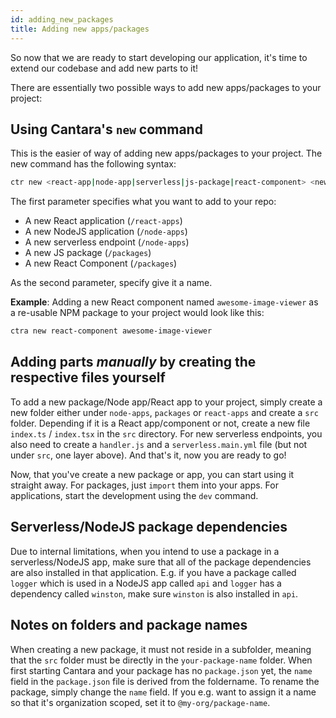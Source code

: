 ```yaml
---
id: adding_new_packages
title: Adding new apps/packages
---
```


So now that we are ready to start developing our application, it's time to extend our codebase and add new parts to it!

There are essentially two possible ways to add new apps/packages to your project:

## Using Cantara's `new` command

This is the easier of way of adding new apps/packages to your project. The new command has the following syntax:

```bash
ctr new <react-app|node-app|serverless|js-package|react-component> <new-name>
```

The first parameter specifies what you want to add to your repo:

- A new React application (`/react-apps`)
- A new NodeJS application (`/node-apps`)
- A new serverless endpoint (`/node-apps`)
- A new JS package (`/packages`)
- A new React Component (`/packages`)

As the second parameter, specify give it a name.

**Example**: Adding a new React component named `awesome-image-viewer` as a re-usable NPM package to your project would look like this:

```bash
ctra new react-component awesome-image-viewer
```

## Adding parts _manually_ by creating the respective files yourself

To add a new package/Node app/React app to your project, simply create a new folder either under `node-apps`, `packages` or `react-apps` and create a `src` folder. Depending if it is a React app/component or not, create a new file `index.ts` / `index.tsx` in the `src` directory. For new serverless endpoints, you also need to create a `handler.js` and a `serverless.main.yml` file (but not under `src`, one layer above). And that's it, now you are ready to go!

Now, that you've create a new package or app, you can start using it straight away.
For packages, just `import` them into your apps.
For applications, start the development using the `dev` command.

## Serverless/NodeJS package dependencies

Due to internal limitations, when you intend to use a package in a serverless/NodeJS app, make sure that all of the package dependencies are also installed in that application. E.g. if you have a package called `logger` which is used in a NodeJS app called `api` and `logger` has a dependency called `winston`, make sure `winston` is also installed in `api`.

## Notes on folders and package names

When creating a new package, it must not reside in a subfolder, meaning that the `src` folder must be directly in the `your-package-name` folder. When first starting Cantara and your package has no `package.json` yet, the `name` field in the `package.json` file is derived from the foldername. To rename the package, simply change the `name` field. If you e.g. want to assign it a name so that it's organization scoped, set it to `@my-org/package-name`.

